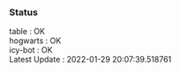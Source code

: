 ### Status


table : OK  
hogwarts : OK  
icy-bot : OK  
Latest Update : 2022-01-29 20:07:39.518761
